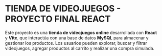 # TIENDA DE VIDEOJUEGOS - PROYECTO FINAL REACT

Este proyecto es una **tienda de videojuegos online** desarrollada con **React** y **Vite**, que interactúa con una base de datos **MySQL** para almacenar y gestionar los productos. Los usuarios pueden explorar, buscar y filtrar videojuegos, agregar productos al carrito y realizar una compra simulada. 
